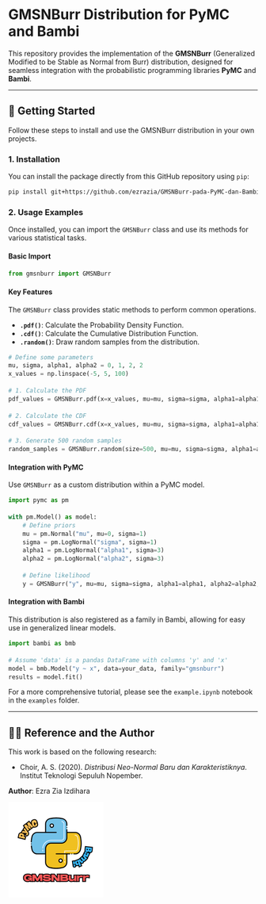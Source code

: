 # GMSNBurr Distribution for PyMC and Bambi

This repository provides the implementation of the **GMSNBurr** (Generalized Modified to be Stable as Normal from Burr) distribution, designed for seamless integration with the probabilistic programming libraries **PyMC** and **Bambi**.

---

## 🚀 Getting Started

Follow these steps to install and use the GMSNBurr distribution in your own projects.

### 1. Installation

You can install the package directly from this GitHub repository using `pip`:

```bash
pip install git+https://github.com/ezrazia/GMSNBurr-pada-PyMC-dan-Bambi.git
```

### 2. Usage Examples

Once installed, you can import the `GMSNBurr` class and use its methods for various statistical tasks.

#### Basic Import

```python
from gmsnburr import GMSNBurr
```

#### Key Features

The `GMSNBurr` class provides static methods to perform common operations.

* **`.pdf()`**: Calculate the Probability Density Function.
* **`.cdf()`**: Calculate the Cumulative Distribution Function.
* **`.random()`**: Draw random samples from the distribution.

```python
# Define some parameters
mu, sigma, alpha1, alpha2 = 0, 1, 2, 2
x_values = np.linspace(-5, 5, 100)

# 1. Calculate the PDF
pdf_values = GMSNBurr.pdf(x=x_values, mu=mu, sigma=sigma, alpha1=alpha1, alpha2=alpha2)

# 2. Calculate the CDF
cdf_values = GMSNBurr.cdf(x=x_values, mu=mu, sigma=sigma, alpha1=alpha1, alpha2=alpha2)

# 3. Generate 500 random samples
random_samples = GMSNBurr.random(size=500, mu=mu, sigma=sigma, alpha1=alpha1, alpha2=alpha2)
```

#### Integration with PyMC

Use `GMSNBurr` as a custom distribution within a PyMC model.

```python
import pymc as pm

with pm.Model() as model:
    # Define priors
    mu = pm.Normal("mu", mu=0, sigma=1)
    sigma = pm.LogNormal("sigma", sigma=1)
    alpha1 = pm.LogNormal("alpha1", sigma=3)
    alpha2 = pm.LogNormal("alpha2", sigma=3)

    # Define likelihood
    y = GMSNBurr("y", mu=mu, sigma=sigma, alpha1=alpha1, alpha2=alpha2, observed=your_data)
```

#### Integration with Bambi

This distribution is also registered as a family in Bambi, allowing for easy use in generalized linear models.

```python
import bambi as bmb

# Assume 'data' is a pandas DataFrame with columns 'y' and 'x'
model = bmb.Model("y ~ x", data=your_data, family="gmsnburr")
results = model.fit()
```

For a more comprehensive tutorial, please see the `example.ipynb` notebook in the `examples` folder.

---

## 👨‍💻 Reference and the Author

This work is based on the following research:

* Choir, A. S. (2020). *Distribusi Neo-Normal Baru dan Karakteristiknya*. Institut Teknologi Sepuluh Nopember.


**Author**: Ezra Zia Izdihara

![Logo GMSNBurr](./image/logo_gmsnburr.png)
